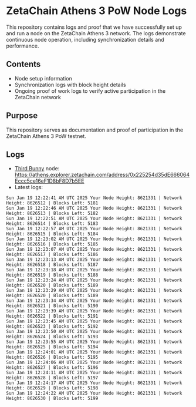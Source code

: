 # ZetaChain Athens 3 PoW Node Logs
This repository contains logs and proof that we have successfully set up and run a node on the ZetaChain Athens 3 network. The logs demonstrate continuous node operation, including synchronization details and performance.

## Contents
- Node setup information
- Synchronization logs with block height details
- Ongoing proof of work logs to verify active participation in the ZetaChain network

## Purpose
This repository serves as documentation and proof of participation in the ZetaChain Athens 3 PoW testnet.

## Logs

- [Third Bunny](https://thirdbunny.xyz/) node: https://athens.explorer.zetachain.com/address/0x225254d35dE666064Eccc5ce16eF1D8bF8D7b5EE
- Latest logs:
```
Sun Jan 19 12:22:41 AM UTC 2025 Your Node Height: 8621331 | Network Height: 8626512 | Blocks Left: 5181
Sun Jan 19 12:22:46 AM UTC 2025 Your Node Height: 8621331 | Network Height: 8626513 | Blocks Left: 5182
Sun Jan 19 12:22:51 AM UTC 2025 Your Node Height: 8621331 | Network Height: 8626514 | Blocks Left: 5183
Sun Jan 19 12:22:57 AM UTC 2025 Your Node Height: 8621331 | Network Height: 8626515 | Blocks Left: 5184
Sun Jan 19 12:23:02 AM UTC 2025 Your Node Height: 8621331 | Network Height: 8626516 | Blocks Left: 5185
Sun Jan 19 12:23:07 AM UTC 2025 Your Node Height: 8621331 | Network Height: 8626517 | Blocks Left: 5186
Sun Jan 19 12:23:13 AM UTC 2025 Your Node Height: 8621331 | Network Height: 8626518 | Blocks Left: 5187
Sun Jan 19 12:23:18 AM UTC 2025 Your Node Height: 8621331 | Network Height: 8626519 | Blocks Left: 5188
Sun Jan 19 12:23:24 AM UTC 2025 Your Node Height: 8621331 | Network Height: 8626520 | Blocks Left: 5189
Sun Jan 19 12:23:29 AM UTC 2025 Your Node Height: 8621331 | Network Height: 8626520 | Blocks Left: 5189
Sun Jan 19 12:23:34 AM UTC 2025 Your Node Height: 8621331 | Network Height: 8626521 | Blocks Left: 5190
Sun Jan 19 12:23:39 AM UTC 2025 Your Node Height: 8621331 | Network Height: 8626522 | Blocks Left: 5191
Sun Jan 19 12:23:45 AM UTC 2025 Your Node Height: 8621331 | Network Height: 8626523 | Blocks Left: 5192
Sun Jan 19 12:23:50 AM UTC 2025 Your Node Height: 8621331 | Network Height: 8626524 | Blocks Left: 5193
Sun Jan 19 12:23:55 AM UTC 2025 Your Node Height: 8621331 | Network Height: 8626525 | Blocks Left: 5194
Sun Jan 19 12:24:01 AM UTC 2025 Your Node Height: 8621331 | Network Height: 8626526 | Blocks Left: 5195
Sun Jan 19 12:24:06 AM UTC 2025 Your Node Height: 8621331 | Network Height: 8626527 | Blocks Left: 5196
Sun Jan 19 12:24:11 AM UTC 2025 Your Node Height: 8621331 | Network Height: 8626528 | Blocks Left: 5197
Sun Jan 19 12:24:17 AM UTC 2025 Your Node Height: 8621331 | Network Height: 8626529 | Blocks Left: 5198
Sun Jan 19 12:24:22 AM UTC 2025 Your Node Height: 8621331 | Network Height: 8626530 | Blocks Left: 5199
```
